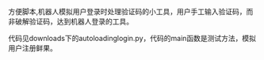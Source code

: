 方便脚本,机器人模拟用户登录时处理验证码的小工具，用户手工输入验证码，而非破解验证码，达到机器人登录的工具。

代码见downloads下的autoloadinglogin.py，代码的main函数是测试方法，模拟用户注册鲜果。